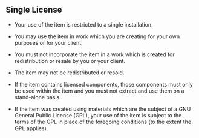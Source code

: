 ## Single License

- Your use of the item is restricted to a single installation.

- You may use the item in work which you are creating for your own purposes or for your client.

- You must not incorporate the item in a work which is created for redistribution or resale by you or your client.

- The item may not be redistributed or resold.

- If the item contains licensed components, those components must only be used within the item and you must not extract and use them on a stand-alone basis.

- If the item was created using materials which are the subject of a GNU General Public License (GPL), your use of the item is subject to the terms of the GPL in place of the foregoing conditions (to the extent the GPL applies).
